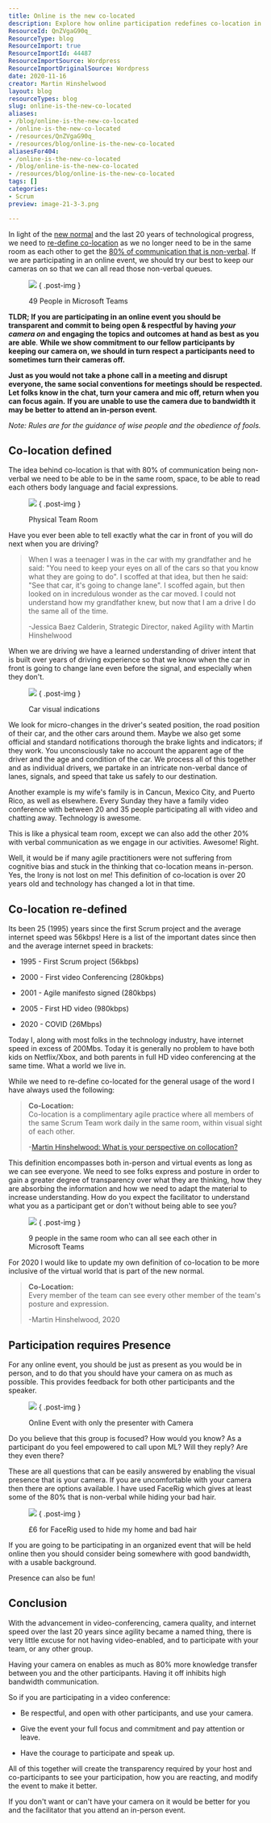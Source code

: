 ```yaml
---
title: Online is the new co-located
description: Explore how online participation redefines co-location in agile practices. Embrace video engagement for effective communication and collaboration in virtual events.
ResourceId: QnZVgaG90q_
ResourceType: blog
ResourceImport: true
ResourceImportId: 44487
ResourceImportSource: Wordpress
ResourceImportOriginalSource: Wordpress
date: 2020-11-16
creator: Martin Hinshelwood
layout: blog
resourceTypes: blog
slug: online-is-the-new-co-located
aliases:
- /blog/online-is-the-new-co-located
- /online-is-the-new-co-located
- /resources/QnZVgaG90q_
- /resources/blog/online-is-the-new-co-located
aliasesFor404:
- /online-is-the-new-co-located
- /blog/online-is-the-new-co-located
- /resources/blog/online-is-the-new-co-located
tags: []
categories:
- Scrum
preview: image-21-3-3.png

---
```

In light of the [new normal](https://nkdagility.com/blog/live-virtual-classrooms-and-the-new-normal/) and the last 20 years of technological progress, we need to [re-define co-location](https://nkdagility.com/blog/what-is-your-perspective-on-collocation/) as we no longer need to be in the same room as each other to get the [80% of communication that is non-verbal](https://journals.lww.com/thehearingjournal/Fulltext/2016/05000/The_Art_of_Nonverbal_Communication_in_Practice.5.aspx). If we are participating in an online event, we should try our best to keep our cameras on so that we can all read those non-verbal queues.

<figure>

![](images/image-21-3-3.png)
{ .post-img }

<figcaption>

49 People in Microsoft Teams

</figcaption>

</figure>

**TLDR; If you are participating in an online event you should be transparent and commit to being open & respectful by having** _**your camera on**_ **and engaging the topics and outcomes at hand as best as you are able**. **While we show commitment to our fellow participants by keeping our camera on, we should in turn respect a participants need to sometimes turn their cameras off.**

**Just as you would not take a phone call in a meeting and disrupt everyone, the same social conventions for meetings should be respected. Let folks know in the chat, turn your camera and mic off, return when you can focus again.** **If you are unable to use the camera due to bandwidth it may be better to attend an in-person event**.

_Note: Rules are for the guidance of wise people and the obedience of fools._

## Co-location defined

The idea behind co-location is that with 80% of communication being non-verbal we need to be able to be in the same room, space, to be able to read each others body language and facial expressions.

<figure>

![](images/image-22-960x720-4-5.png)
{ .post-img }

<figcaption>

Physical Team Room

</figcaption>

</figure>

Have you ever been able to tell exactly what the car in front of you will do next when you are driving?

> When I was a teenager I was in the car with my grandfather and he said: "You need to keep your eyes on all of the cars so that you know what they are going to do". I scoffed at that idea, but then he said: "See that car, it's going to change lane". I scoffed again, but then looked on in incredulous wonder as the car moved. I could not understand how my grandfather knew, but now that I am a drive I do the same all of the time.
>
> \-Jessica Baez Calderin, Strategic Director, naked Agility with Martin Hinshelwood

When we are driving we have a learned understanding of driver intent that is built over years of driving experience so that we know when the car in front is going to change lane even before the signal, and especially when they don't.

<figure>

![](images/image-23-6-6.png)
{ .post-img }

<figcaption>

Car visual indications

</figcaption>

</figure>

We look for micro-changes in the driver's seated position, the road position of their car, and the other cars around them. Maybe we also get some official and standard notifications thorough the brake lights and indicators; if they work. You unconsciously take no account the apparent age of the driver and the age and condition of the car. We process all of this together and as individual drivers, we partake in an intricate non-verbal dance of lanes, signals, and speed that take us safely to our destination.

Another example is my wife's family is in Cancun, Mexico City, and Puerto Rico, as well as elsewhere. Every Sunday they have a family video conference with between 20 and 35 people participating all with video and chatting away. Technology is awesome.

This is like a physical team room, except we can also add the other 20% with verbal communication as we engage in our activities. Awesome! Right.

Well, it would be if many agile practitioners were not suffering from cognitive bias and stuck in the thinking that co-location means in-person. Yes, the Irony is not lost on me! This definition of co-location is over 20 years old and technology has changed a lot in that time.

## Co-location re-defined

Its been 25 (1995) years since the first Scrum project and the average internet speed was 56kbps! Here is a list of the important dates since then and the average internet speed in brackets:

- 1995 - First Scrum project (56kbps)

- 2000 - First video Conferencing (280kbps)

- 2001 - Agile manifesto signed (280kbps)

- 2005 - First HD video (980kbps)

- 2020 - COVID (26Mbps)

Today I, along with most folks in the technology industry, have internet speed in excess of 200Mbs. Today it is generally no problem to have both kids on Netflix/Xbox, and both parents in full HD video conferencing at the same time. What a world we live in.

While we need to re-define co-located for the general usage of the word I have always used the following:

> **Co-Location:**  
> Co-location is a complimentary agile practice where all members of the same Scrum Team work daily in the same room, within visual sight of each other.
>
> \-[Martin Hinshelwood: What is your perspective on collocation?](https://nkdagility.com/blog/what-is-your-perspective-on-collocation/)

This definition encompasses both in-person and virtual events as long as we can see everyone. We need to see folks express and posture in order to gain a greater degree of transparency over what they are thinking, how they are absorbing the information and how we need to adapt the material to increase understanding. How do you expect the facilitator to understand what you as a participant get or don't without being able to see you?

<figure>

![](images/image-20-1280x698-1-1.png)
{ .post-img }

<figcaption>

9 people in the same room who can all see each other in Microsoft Teams

</figcaption>

</figure>

For 2020 I would like to update my own definition of co-location to be more inclusive of the virtual world that is part of the new normal.

> **Co-Location:**  
> Every member of the team can see every other member of the team's posture and expression.
>
> \-Martin Hinshelwood, 2020

## Participation requires Presence

For any online event, you should be just as present as you would be in person, and to do that you should have your camera on as much as possible. This provides feedback for both other participants and the speaker.

<figure>

![](images/image-24-1109x720-7-7.png)
{ .post-img }

<figcaption>

Online Event with only the presenter with Camera

</figcaption>

</figure>

Do you believe that this group is focused? How would you know? As a participant do you feel empowered to call upon ML? Will they reply? Are they even there?

These are all questions that can be easily answered by enabling the visual presence that is your camera. If you are uncomfortable with your camera then there are options available. I have used FaceRig which gives at least some of the 80% that is non-verbal while hiding your bad hair.

<figure>

![](images/image-25-9-9.png)
{ .post-img }

<figcaption>

£6 for FaceRig used to hide my home and bad hair

</figcaption>

</figure>

If you are going to be participating in an organized event that will be held online then you should consider being somewhere with good bandwidth, with a usable background.

Presence can also be fun!

## Conclusion

With the advancement in video-conferencing, camera quality, and internet speed over the last 20 years since agility became a named thing, there is very little excuse for not having video-enabled, and to participate with your team, or any other group.

Having your camera on enables as much as 80% more knowledge transfer between you and the other participants. Having it off inhibits high bandwidth communication.

So if you are participating in a video conference:

- Be respectful, and open with other participants, and use your camera.

- Give the event your full focus and commitment and pay attention or leave.

- Have the courage to participate and speak up.

All of this together will create the transparency required by your host and co-participants to see your participation, how you are reacting, and modify the event to make it better.

If you don't want or can't have your camera on it would be better for you and the facilitator that you attend an in-person event.
